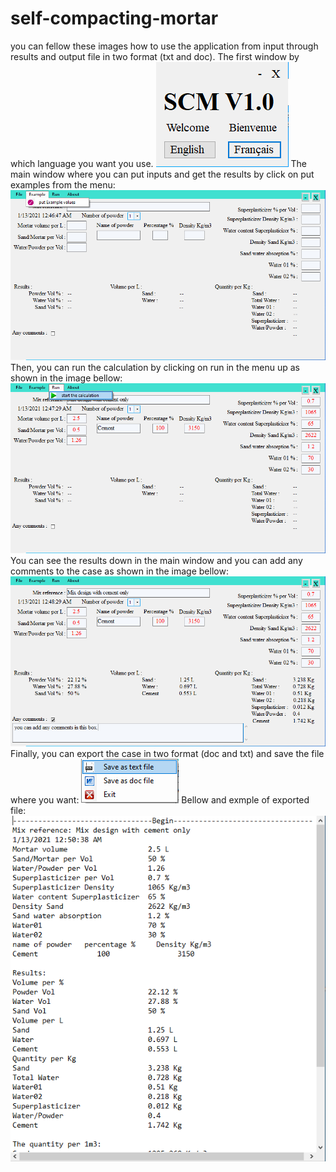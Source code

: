 # self-compacting-mortar
you can fellow these images how to use the application from input through results and output file in two format (txt and doc).
 The first window by which language you want you use.
![The first window](1.png)
 The main window where you can put inputs and get the results by click on put examples from the menu:
![The Main window](2.png)
Then, you can run the calculation by clicking on run in the menu up as shown in the image bellow:
![The run window](3.png)
You can see the results down in the main window and you can add any comments to the case as shown in the image bellow:
![The results window](4.png)
Finally, you can export the case in two format (doc and txt) and save the file where you want:
![The export window](5.png)
Bellow and exmple of exported file:
![The export file window](6.png)

